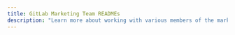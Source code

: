 ```yaml
---
title: GitLab Marketing Team READMEs
description: "Learn more about working with various members of the marketing team"
---
```

